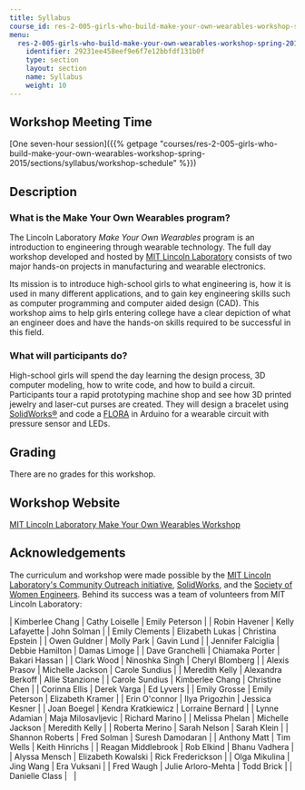 ```yaml
---
title: Syllabus
course_id: res-2-005-girls-who-build-make-your-own-wearables-workshop-spring-2015
menu:
  res-2-005-girls-who-build-make-your-own-wearables-workshop-spring-2015:
    identifier: 29231ee458eef9e6f7e12bbfdf131b0f
    type: section
    layout: section
    name: Syllabus
    weight: 10
---
```

Workshop Meeting Time
---------------------

[One seven-hour session]({{% getpage "courses/res-2-005-girls-who-build-make-your-own-wearables-workshop-spring-2015/sections/syllabus/workshop-schedule" %}})

Description
-----------

### What is the Make Your Own Wearables program?

The Lincoln Laboratory _Make Your Own Wearables_ program is an introduction to engineering through wearable technology. The full day workshop developed and hosted by [MIT Lincoln Laboratory](https://www.ll.mit.edu/) consists of two major hands-on projects in manufacturing and wearable electronics.

Its mission is to introduce high-school girls to what engineering is, how it is used in many different applications, and to gain key engineering skills such as computer programming and computer aided design (CAD). This workshop aims to help girls entering college have a clear depiction of what an engineer does and have the hands-on skills required to be successful in this field.

### What will participants do?

High-school girls will spend the day learning the design process, 3D computer modeling, how to write code, and how to build a circuit. Participants tour a rapid prototyping machine shop and see how 3D printed jewelry and laser-cut purses are created. They will design a bracelet using [SolidWorks®](https://www.solidworks.com/sw/education/student-software-3d-mcad.htm) and code a [FLORA](https://www.adafruit.com/products/659) in Arduino for a wearable circuit with pressure sensor and LEDs.

Grading
-------

There are no grades for this workshop.

Workshop Website
----------------

[MIT Lincoln Laboratory Make Your Own Wearables Workshop](https://ocw.mit.edu/resources/res-2-005-girls-who-build-make-your-own-wearables-workshop-spring-2015/)

Acknowledgements
----------------

The curriculum and workshop were made possible by the [MIT Lincoln Laboratory's Community Outreach initiative](http://www.ll.mit.edu/outreach/), [SolidWorks](http://www.solidworks.com/), and the [Society of Women Engineers](http://societyofwomenengineers.swe.org/). Behind its success was a team of volunteers from MIT Lincoln Laboratory:

| Kimberlee Chang | Cathy Loiselle | Emily Peterson |
| Robin Havener | Kelly Lafayette | John Solman |
| Emily Clements | Elizabeth Lukas | Christina Epstein |
| Owen Guldner | Molly Park | Gavin Lund |
| Jennifer Falciglia | Debbie Hamilton | Damas Limoge |
| Dave Granchelli | Chiamaka Porter | Bakari Hassan |
| Clark Wood | Ninoshka Singh | Cheryl Blomberg |
| Alexis Prasov | Michelle Jackson | Carole Sundius |
| Meredith Kelly | Alexandra Berkoff | Allie Stanzione |
| Carole Sundius | Kimberlee Chang | Christine Chen |
| Corinna Ellis | Derek Varga | Ed Lyvers |
| Emily Grosse | Emily Peterson | Elizabeth Kramer |
| Erin O'connor | Ilya Prigozhin | Jessica Kesner |
| Joan Boegel | Kendra Kratkiewicz | Lorraine Bernard |
| Lynne Adamian | Maja Milosavljevic | Richard Marino |
| Melissa Phelan | Michelle Jackson | Meredith Kelly |
| Roberta Merino | Sarah Nelson | Sarah Klein |
| Shannon Roberts | Fred Solman | Suresh Damodaran |
| Anthony Matt | Tim Wells | Keith Hinrichs |
| Reagan Middlebrook | Rob Elkind | Bhanu Vadhera |
| Alyssa Mensch | Elizabeth Kowalski | Rick Frederickson |
| Olga Mikulina | Jing Wang | Era Vuksani |
| Fred Waugh | Julie Arloro-Mehta | Todd Brick |
| Danielle Class |   |